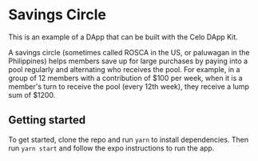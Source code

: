 # Savings Circle
This is an example of a DApp that can be built with the Celo DApp Kit. 

A savings circle (sometimes called ROSCA in the US, or paluwagan in the Philippines) helps members save up for large purchases by paying into a pool regularly and alternating who receives the pool. For example, in a group of 12 members with a contribution of $100 per week, when it is a member's turn to receive the pool (every 12th week), they receive a lump sum of $1200. 

## Getting started
To get started, clone the repo and run `yarn` to install dependencies. Then run `yarn start` and follow the expo instructions to run the app. 

